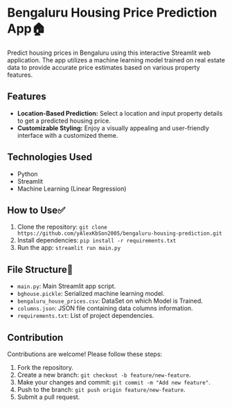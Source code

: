 # Bengaluru Housing Price Prediction App🏠

Predict housing prices in Bengaluru using this interactive Streamlit web application. The app utilizes a machine learning model trained on real estate data to provide accurate price estimates based on various property features.

## Features

- **Location-Based Prediction:** Select a location and input property details to get a predicted housing price.
- **Customizable Styling:** Enjoy a visually appealing and user-friendly interface with a customized theme.

## Technologies Used

- Python
- Streamlit
- Machine Learning (Linear Regression)

## How to Use✅

1. Clone the repository: `git clone https://github.com/yAlexKbSon2005/bengaluru-housing-prediction.git`
2. Install dependencies: `pip install -r requirements.txt`
3. Run the app: `streamlit run main.py`

## File Structure📁

- `main.py`: Main Streamlit app script.
- `bghouse.pickle`: Serialized machine learning model.
- `bengaluru_house_prices.csv`: DataSet on which Model is Trained.
- `columns.json`: JSON file containing data columns information.
- `requirements.txt`: List of project dependencies.

## Contribution

Contributions are welcome! Please follow these steps:

1. Fork the repository.
2. Create a new branch: `git checkout -b feature/new-feature`.
3. Make your changes and commit: `git commit -m "Add new feature"`.
4. Push to the branch: `git push origin feature/new-feature`.
5. Submit a pull request.

 
